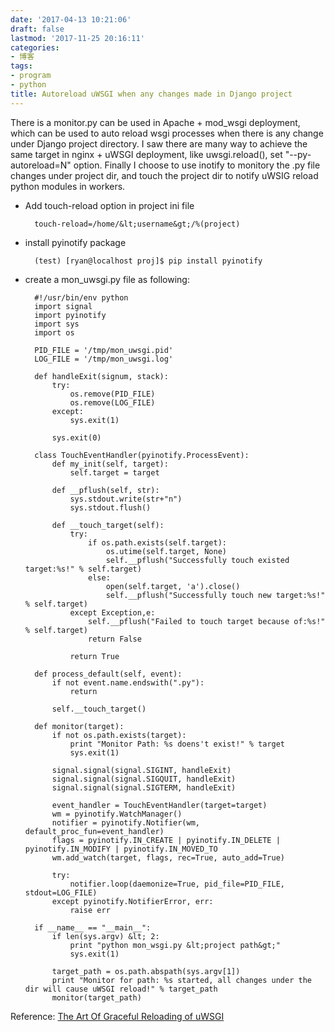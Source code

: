 ```yaml
---
date: '2017-04-13 10:21:06'
draft: false
lastmod: '2017-11-25 20:16:11'
categories:
- 博客
tags:
- program
- python
title: Autoreload uWSGI when any changes made in Django project
---
```


There is a monitor.py can be used in Apache + mod_wsgi deployment, which can be used to auto reload wsgi processes when there is any change under Django project directory. I saw there are many way to achieve the same target in nginx + uWSGI deployment, like uwsgi.reload(), set "--py-autoreload=N" option. Finally I choose to use inotify to monitory the .py file changes under project dir, and touch the project dir to notify uWSIG reload python modules in workers.

- Add touch-reload option in project ini file

		touch-reload=/home/&lt;username&gt;/%(project)

- install pyinotify package

		(test) [ryan@localhost proj]$ pip install pyinotify

- create a mon_uwsgi.py file as following:

		#!/usr/bin/env python
		import signal
		import pyinotify
		import sys
		import os
		
		PID_FILE = '/tmp/mon_uwsgi.pid'
		LOG_FILE = '/tmp/mon_uwsgi.log'
		
		def handleExit(signum, stack):
		    try:
		        os.remove(PID_FILE)
		        os.remove(LOG_FILE)
		    except:
		        sys.exit(1)
		
		    sys.exit(0)
		
		class TouchEventHandler(pyinotify.ProcessEvent):
		    def my_init(self, target):
		        self.target = target
		
		    def __pflush(self, str):
		        sys.stdout.write(str+"n")
		        sys.stdout.flush()
		
		    def __touch_target(self):
		        try:
		            if os.path.exists(self.target):
		                os.utime(self.target, None)
		                self.__pflush("Successfully touch existed target:%s!" % self.target)
		            else:
		                open(self.target, 'a').close()
		                self.__pflush("Successfully touch new target:%s!" % self.target)
		        except Exception,e:
		            self.__pflush("Failed to touch target because of:%s!" % self.target)
		            return False
		
		        return True
		
		def process_default(self, event):
		    if not event.name.endswith(".py"):
		        return
		
		    self.__touch_target()
		
		def monitor(target):
		    if not os.path.exists(target):
		        print "Monitor Path: %s doens't exist!" % target
		        sys.exit(1)
		
		    signal.signal(signal.SIGINT, handleExit)
		    signal.signal(signal.SIGQUIT, handleExit)
		    signal.signal(signal.SIGTERM, handleExit)
		
		    event_handler = TouchEventHandler(target=target)
		    wm = pyinotify.WatchManager()
		    notifier = pyinotify.Notifier(wm, default_proc_fun=event_handler)
		    flags = pyinotify.IN_CREATE | pyinotify.IN_DELETE | pyinotify.IN_MODIFY | pyinotify.IN_MOVED_TO
		    wm.add_watch(target, flags, rec=True, auto_add=True)
		
		    try:
		        notifier.loop(daemonize=True, pid_file=PID_FILE, stdout=LOG_FILE)
		    except pyinotify.NotifierError, err:
		        raise err
		
		if __name__ == "__main__":
		    if len(sys.argv) &lt; 2:
		        print "python mon_wsgi.py &lt;project path&gt;"
		        sys.exit(1)
		
		    target_path = os.path.abspath(sys.argv[1])
		    print "Monitor for path: %s started, all changes under the dir will cause uWSGI reload!" % target_path
		    monitor(target_path)


Reference: [The Art Of Graceful Reloading of uWSGI](http://uwsgi-docs.readthedocs.io/en/latest/articles/TheArtOfGracefulReloading.html)